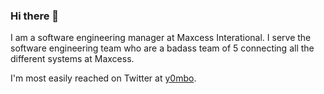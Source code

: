 ### Hi there 👋

I am a software engineering manager at Maxcess Interational. I serve the software engineering team who are a badass team of 5 connecting all the different systems at Maxcess.

I'm most easily reached on Twitter at [y0mbo](https://twitter.com/y0mbo).
<!--
**y0mbo/y0mbo** is a ✨ _special_ ✨ repository because its `README.md` (this file) appears on your GitHub profile.

Here are some ideas to get you started:

- 🔭 I’m currently working on ...
- 🌱 I’m currently learning ...
- 👯 I’m looking to collaborate on ...
- 🤔 I’m looking for help with ...
- 💬 Ask me about ...
- 📫 How to reach me: ...
- 😄 Pronouns: ...
- ⚡ Fun fact: ...
-->
